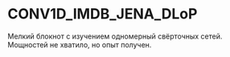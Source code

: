 # CONV1D_IMDB_JENA_DLoP
Мелкий блокнот с изучением одномерный свёрточных сетей. Мощностей не хватило, но опыт получен.
